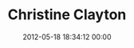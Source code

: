 ---
title: "Christine Clayton"
date: 2012-05-18 18:34:12 00:00
permalink: /christineclayton
twitter: ""
likes: [272]
id: 374
gravatar: "http://www.gravatar.com/avatar/bd4641b181c97194ade986e2b947839a"
---